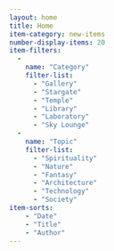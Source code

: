 ```yaml
---
layout: home
title: Home
item-category: new-items
number-display-items: 20
item-filters:
  -
    name: "Category"
    filter-list:
      - "Gallery"
      - "Stargate"
      - "Temple"
      - "Library"
      - "Laboratory"
      - "Sky Lounge"
  -
    name: "Topic"
    filter-list:
      - "Spirituality"
      - "Nature"
      - "Fantasy"
      - "Architecture"
      - "Technology"
      - "Society"
item-sorts:
    - "Date"
    - "Title"
    - "Author"
---
```

